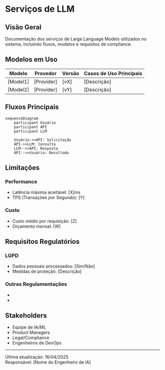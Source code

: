 # Serviços de LLM

## Visão Geral
Documentação dos serviços de Large Language Models utilizados no sistema, incluindo fluxos, modelos e requisitos de compliance.

## Modelos em Uso
| Modelo | Provedor | Versão | Casos de Uso Principais |
|--------|----------|--------|-------------------------|
| [Model1] | [Provider] | [vX] | [Descrição] |
| [Model2] | [Provider] | [vY] | [Descrição] |

## Fluxos Principais
```mermaid
sequenceDiagram
    participant Usuário
    participant API
    participant LLM
    
    Usuário->>API: Solicitação
    API->>LLM: Consulta
    LLM-->>API: Resposta
    API-->>Usuário: Resultado
```

## Limitações
### Performance
- Latência máxima aceitável: [X]ms
- TPS (Transações por Segundo): [Y]

### Custo
- Custo médio por requisição: [Z]
- Orçamento mensal: [W]

## Requisitos Regulatórios
### LGPD
- Dados pessoais processados: [Sim/Não]
- Medidas de proteção: [Descrição]

### Outras Regulamentações
- [Regulação1]: [Status]
- [Regulação2]: [Status]

## Stakeholders
- Equipe de IA/ML
- Product Managers
- Legal/Compliance
- Engenheiros de DevOps

---
Última atualização: 16/04/2025  
Responsável: [Nome do Engenheiro de IA]